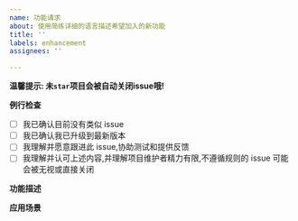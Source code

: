 ```yaml
---
name: 功能请求
about: 使用简练详细的语言描述希望加入的新功能
title: ''
labels: enhancement
assignees: ''

---
```

**温馨提示: 未`star`项目会被自动关闭issue哦!**

**例行检查**

+ [ ] 我已确认目前没有类似 issue
+ [ ] 我已确认我已升级到最新版本
+ [ ] 我理解并愿意跟进此 issue,协助测试和提供反馈
+ [ ] 我理解并认可上述内容,并理解项目维护者精力有限,不遵循规则的 issue 可能会被无视或直接关闭

**功能描述**

**应用场景**
